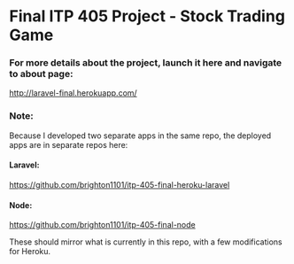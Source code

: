 # Final ITP 405 Project - Stock Trading Game

### For more details about the project, launch it here and navigate to about page:
http://laravel-final.herokuapp.com/

### Note:
Because I developed two separate apps in the same repo, the deployed apps are in separate repos here:

#### Laravel:
https://github.com/brighton1101/itp-405-final-heroku-laravel

#### Node:
https://github.com/brighton1101/itp-405-final-node

These should mirror what is currently in this repo, with a few modifications for Heroku.